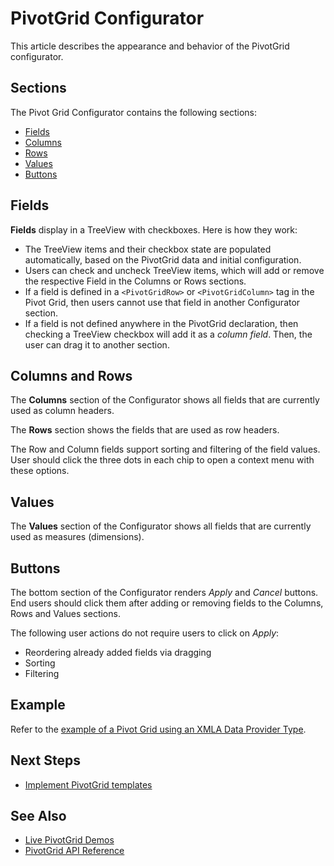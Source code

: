 
# PivotGrid Configurator

This article describes the appearance and behavior of the PivotGrid configurator.

## Sections

The Pivot Grid Configurator contains the following sections:

* [Fields](#fields)
* [Columns](#columns-and-rows)
* [Rows](#columns-and-rows)
* [Values](#values)
* [Buttons](#buttons)

## Fields

**Fields** display in a TreeView with checkboxes. Here is how they work:

* The TreeView items and their checkbox state are populated automatically, based on the PivotGrid data and initial configuration.
* Users can check and uncheck TreeView items, which will add or remove the respective Field in the Columns or Rows sections.
* If a field is defined in a `<PivotGridRow>` or `<PivotGridColumn>` tag in the Pivot Grid, then users cannot use that field in another Configurator section.
* If a field is not defined anywhere in the PivotGrid declaration, then checking a TreeView checkbox will add it as a *column field*. Then, the user can drag it to another section.

## Columns and Rows

The **Columns** section of the Configurator shows all fields that are currently used as column headers.

The **Rows** section shows the fields that are used as row headers.

The Row and Column fields support sorting and filtering of the field values. User should click the three dots in each chip to open a context menu with these options.

## Values

The **Values** section of the Configurator shows all fields that are currently used as measures (dimensions).

## Buttons

The bottom section of the Configurator renders *Apply* and *Cancel* buttons. End users should click them after adding or removing fields to the Columns, Rows and Values sections.

The following user actions do not require users to click on *Apply*:

* Reordering already added fields via dragging
* Sorting
* Filtering

## Example

Refer to the [example of a Pivot Grid using an XMLA Data Provider Type](slug:pivotgrid-data-binding#xmla).

## Next Steps

* [Implement PivotGrid templates](slug:pivotgrid-templates)

## See Also

* [Live PivotGrid Demos](https://demos.telerik.com/blazor-ui/pivotgrid/overview)
* [PivotGrid API Reference](slug:Telerik.Blazor.Components.TelerikPivotGrid-1)
